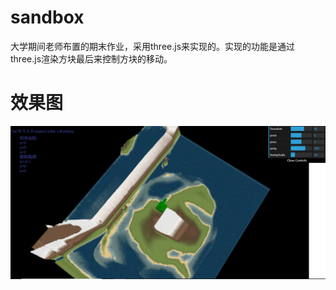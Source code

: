 # sandbox
大学期间老师布置的期末作业，采用three.js来实现的。实现的功能是通过three.js渲染方块最后来控制方块的移动。
# 效果图
![image](https://github.com/NiceGuSheng/sandbox/blob/master/pro-photo/project.png)
